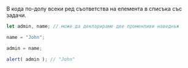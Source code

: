 В кода по-долу всеки ред съответства на елемента в списъка със задачи.

```js run
let admin, name; // може да декларираме две променливи наведнъж

name = "John";

admin = name;

alert( admin ); // "John"
```
